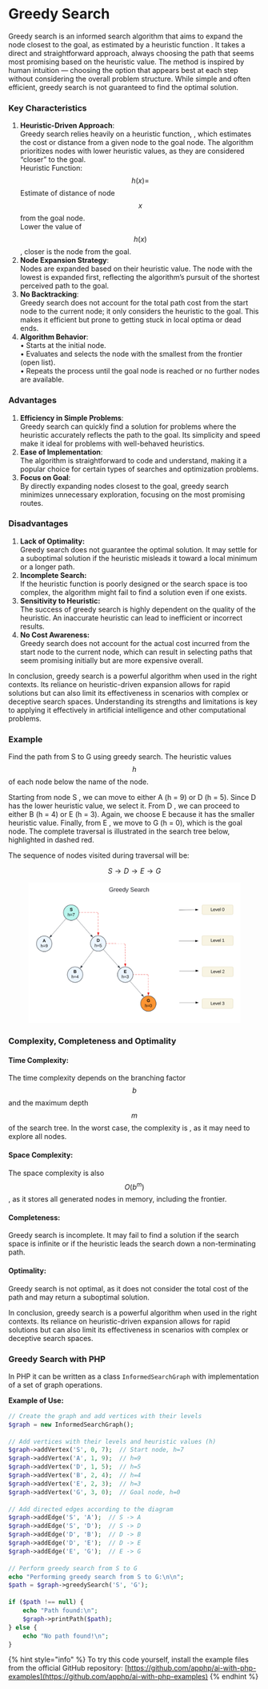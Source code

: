 # Greedy Search

Greedy search is an informed search algorithm that aims to expand the node closest to the goal, as estimated by a heuristic function . It takes a direct and straightforward approach, always choosing the path that seems most promising based on the heuristic value. The method is inspired by human intuition — choosing the option that appears best at each step without considering the overall problem structure. While simple and often efficient, greedy search is not guaranteed to find the optimal solution.

### Key Characteristics

1. **Heuristic-Driven Approach**:\
   Greedy search relies heavily on a heuristic function, , which estimates the cost or distance from a given node to the goal node. The algorithm prioritizes nodes with lower heuristic values, as they are considered “closer” to the goal.\
   Heuristic Function: $$h(x) =$$ Estimate of distance of node $$x$$ from the goal node.\
   Lower the value of $$h(x)$$, closer is the node from the goal.
2. **Node Expansion Strategy**:\
   Nodes are expanded based on their heuristic value. The node with the lowest is expanded first, reflecting the algorithm’s pursuit of the shortest perceived path to the goal.
3. **No Backtracking**:\
   Greedy search does not account for the total path cost from the start node to the current node; it only considers the heuristic to the goal. This makes it efficient but prone to getting stuck in local optima or dead ends.
4. **Algorithm Behavior**:\
   • Starts at the initial node.\
   • Evaluates and selects the node with the smallest from the frontier (open list).\
   • Repeats the process until the goal node is reached or no further nodes are available.

### Advantages

1. **Efficiency in Simple Problems**:\
   Greedy search can quickly find a solution for problems where the heuristic accurately reflects the path to the goal. Its simplicity and speed make it ideal for problems with well-behaved heuristics.
2. **Ease of Implementation**:\
   The algorithm is straightforward to code and understand, making it a popular choice for certain types of searches and optimization problems.
3. **Focus on Goal**:\
   By directly expanding nodes closest to the goal, greedy search minimizes unnecessary exploration, focusing on the most promising routes.

### Disadvantages

1. **Lack of Optimality:**\
   Greedy search does not guarantee the optimal solution. It may settle for a suboptimal solution if the heuristic misleads it toward a local minimum or a longer path.
2. **Incomplete Search:**\
   If the heuristic function is poorly designed or the search space is too complex, the algorithm might fail to find a solution even if one exists.
3. **Sensitivity to Heuristic:**\
   The success of greedy search is highly dependent on the quality of the heuristic. An inaccurate heuristic can lead to inefficient or incorrect results.
4. **No Cost Awareness:**\
   Greedy search does not account for the actual cost incurred from the start node to the current node, which can result in selecting paths that seem promising initially but are more expensive overall.

In conclusion, greedy search is a powerful algorithm when used in the right contexts. Its reliance on heuristic-driven expansion allows for rapid solutions but can also limit its effectiveness in scenarios with complex or deceptive search spaces. Understanding its strengths and limitations is key to applying it effectively in artificial intelligence and other computational problems.

### **Example**

Find the path from S to G using greedy search. The heuristic values $$h$$ of each node below the name of the node.

Starting from node S , we can move to either A (h = 9) or D (h = 5). Since D has the lower heuristic value, we select it. From D , we can proceed to either B (h = 4) or E (h = 3). Again, we choose E because it has the smaller heuristic value. Finally, from E , we move to G (h = 0), which is the goal node. The complete traversal is illustrated in the search tree below, highlighted in dashed red.

The sequence of nodes visited during traversal will be:

$$S→D→E→G$$

<div align="left"><figure><img src="../../../../../../../.gitbook/assets/ai_problem_solving_greedy_search-min.png" alt="" width="563"><figcaption></figcaption></figure></div>

### Complexity, **Completeness** and Optimality

#### Time Complexity:

The time complexity depends on the branching factor $$b$$ and the maximum depth $$m$$ of the search tree. In the worst case, the complexity is , as it may need to explore all nodes.

#### Space Complexity:

The space complexity is also $$O(b^m)$$, as it stores all generated nodes in memory, including the frontier.

#### Completeness:

Greedy search is incomplete. It may fail to find a solution if the search space is infinite or if the heuristic leads the search down a non-terminating path.

#### Optimality:

Greedy search is not optimal, as it does not consider the total cost of the path and may return a suboptimal solution.

In conclusion, greedy search is a powerful algorithm when used in the right contexts. Its reliance on heuristic-driven expansion allows for rapid solutions but can also limit its effectiveness in scenarios with complex or deceptive search spaces.

### Greedy Search with PHP

In PHP it can be written as a class `InformedSearchGraph` with implementation of a set of graph operations.

**Example of Use:**

```php
// Create the graph and add vertices with their levels
$graph = new InformedSearchGraph();

// Add vertices with their levels and heuristic values (h)
$graph->addVertex('S', 0, 7);  // Start node, h=7
$graph->addVertex('A', 1, 9);  // h=9
$graph->addVertex('D', 1, 5);  // h=5
$graph->addVertex('B', 2, 4);  // h=4
$graph->addVertex('E', 2, 3);  // h=3
$graph->addVertex('G', 3, 0);  // Goal node, h=0

// Add directed edges according to the diagram
$graph->addEdge('S', 'A');  // S -> A
$graph->addEdge('S', 'D');  // S -> D
$graph->addEdge('D', 'B');  // D -> B
$graph->addEdge('D', 'E');  // D -> E
$graph->addEdge('E', 'G');  // E -> G

// Perform greedy search from S to G
echo "Performing greedy search from S to G:\n\n";
$path = $graph->greedySearch('S', 'G');

if ($path !== null) {
    echo "Path found:\n";
    $graph->printPath($path);
} else {
    echo "No path found!\n";
}
```

{% hint style="info" %}
To try this code yourself, install the example files from the official GitHub repository: [https://github.com/apphp/ai-with-php-examples](https://github.com/apphp/ai-with-php-examples)
{% endhint %}
